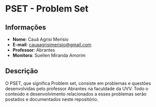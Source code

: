 # PSET - Problem Set

## Informações

- **Nome**: Cauã Agrisi Merisio
- **E-mail**: cauaagrisimerisio@gmail.com
- **Professor**: Abrantes
- **Monitora**: Suellen Miranda Amorim

## Descrição

O PSET, que significa Problem set, consiste em problemas e questões desenvolvidas pelo professor Abrantes na faculdade da UVV. Todo o conteúdo e desenvolvimento relacionados a esses problemas serão postados e documentados neste repositório.





